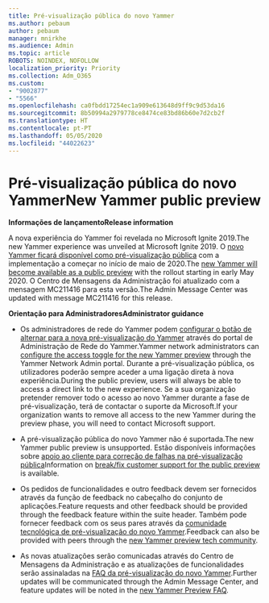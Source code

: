 ```yaml
---
title: Pré-visualização pública do novo Yammer
ms.author: pebaum
author: pebaum
manager: mnirkhe
ms.audience: Admin
ms.topic: article
ROBOTS: NOINDEX, NOFOLLOW
localization_priority: Priority
ms.collection: Adm_O365
ms.custom:
- "9002877"
- "5566"
ms.openlocfilehash: ca0fbdd17254ec1a909e613648d9ff9c9d53da16
ms.sourcegitcommit: 8b50994a2979778ce8474ce83bd86b60e7d2cb2f
ms.translationtype: HT
ms.contentlocale: pt-PT
ms.lasthandoff: 05/05/2020
ms.locfileid: "44022623"
---
```

# <a name="new-yammer-public-preview"></a><span data-ttu-id="70b60-102">Pré-visualização pública do novo Yammer</span><span class="sxs-lookup"><span data-stu-id="70b60-102">New Yammer public preview</span></span>

<span data-ttu-id="70b60-103">**Informações de lançamento**</span><span class="sxs-lookup"><span data-stu-id="70b60-103">**Release information**</span></span>

<span data-ttu-id="70b60-104">A nova experiência do Yammer foi revelada no Microsoft Ignite 2019.</span><span class="sxs-lookup"><span data-stu-id="70b60-104">The new Yammer experience was unveiled at Microsoft Ignite 2019.</span></span> <span data-ttu-id="70b60-105">O [novo Yammer ficará disponível como pré-visualização pública](https://docs.microsoft.com/yammer/get-started-with-yammer/newyammer-faq) com a implementação a começar no início de maio de 2020.</span><span class="sxs-lookup"><span data-stu-id="70b60-105">The [new Yammer will become available as a public preview](https://docs.microsoft.com/yammer/get-started-with-yammer/newyammer-faq) with the rollout starting in early May 2020.</span></span> <span data-ttu-id="70b60-106">O Centro de Mensagens da Administração foi atualizado com a mensagem MC211416 para esta versão.</span><span class="sxs-lookup"><span data-stu-id="70b60-106">The Admin Message Center was updated with message MC211416 for this release.</span></span>

<span data-ttu-id="70b60-107">**Orientação para Administradores**</span><span class="sxs-lookup"><span data-stu-id="70b60-107">**Administrator guidance**</span></span>

- <span data-ttu-id="70b60-108">Os administradores de rede do Yammer podem [configurar o botão de alternar para a nova pré-visualização do Yammer](https://docs.microsoft.com/yammer/get-started-with-yammer/administrative-settings-opt-in-newyammer) através do portal de Administração de Rede do Yammer.</span><span class="sxs-lookup"><span data-stu-id="70b60-108">Yammer network administrators can [configure the access toggle for the new Yammer preview](https://docs.microsoft.com/yammer/get-started-with-yammer/administrative-settings-opt-in-newyammer) through the Yammer Network Admin portal.</span></span> <span data-ttu-id="70b60-109">Durante a pré-visualização pública, os utilizadores poderão sempre aceder a uma ligação direta à nova experiência.</span><span class="sxs-lookup"><span data-stu-id="70b60-109">During the public preview, users will always be able to access a direct link to the new experience.</span></span> <span data-ttu-id="70b60-110">Se a sua organização pretender remover todo o acesso ao novo Yammer durante a fase de pré-visualização, terá de contactar o suporte da Microsoft.</span><span class="sxs-lookup"><span data-stu-id="70b60-110">If your organization wants to remove all access to the new Yammer during the preview phase, you will need to contact Microsoft support.</span></span>

- <span data-ttu-id="70b60-111">A pré-visualização pública do novo Yammer não é suportada.</span><span class="sxs-lookup"><span data-stu-id="70b60-111">The new Yammer public preview is unsupported.</span></span> <span data-ttu-id="70b60-112">Estão disponíveis informações sobre [apoio ao cliente para correção de falhas na pré-visualização pública](https://docs.microsoft.com/yammer/get-started-with-yammer/newyammer-faq#yammer-preview-customer-support)</span><span class="sxs-lookup"><span data-stu-id="70b60-112">Information on [break/fix customer support for the public preview](https://docs.microsoft.com/yammer/get-started-with-yammer/newyammer-faq#yammer-preview-customer-support) is available.</span></span>

- <span data-ttu-id="70b60-113">Os pedidos de funcionalidades e outro feedback devem ser fornecidos através da função de feedback no cabeçalho do conjunto de aplicações.</span><span class="sxs-lookup"><span data-stu-id="70b60-113">Feature requests and other feedback should be provided through the feedback feature within the suite header.</span></span> <span data-ttu-id="70b60-114">Também pode fornecer feedback com os seus pares através da [ comunidade tecnológica de pré-visualização do novo Yammer](https://techcommunity.microsoft.com/t5/new-yammer-preview/bd-p/NewYammerPreview).</span><span class="sxs-lookup"><span data-stu-id="70b60-114">Feedback can also be provided with peers through the [new Yammer preview tech community](https://techcommunity.microsoft.com/t5/new-yammer-preview/bd-p/NewYammerPreview).</span></span>

- <span data-ttu-id="70b60-115">As novas atualizações serão comunicadas através do Centro de Mensagens da Administração e as atualizações de funcionalidades serão assinaladas na [FAQ da pré-visualização do novo Yammer](https://docs.microsoft.com/yammer/get-started-with-yammer/newyammer-faq).</span><span class="sxs-lookup"><span data-stu-id="70b60-115">Further updates will be communicated through the Admin Message Center, and feature updates will be noted in the [new Yammer Preview FAQ](https://docs.microsoft.com/yammer/get-started-with-yammer/newyammer-faq).</span></span>
